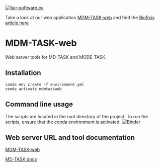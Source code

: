 [![fair-software.eu](https://img.shields.io/badge/fair--software.eu-%E2%97%8F%20%20%E2%97%8F%20%20%E2%97%8B%20%20%E2%97%8B%20%20%E2%97%8B-orange)](https://fair-software.eu)

Take a look at our web application [MDM-TASK-web](https://mdmtaskweb.rubi.ru.ac.za/) and find the [BioRxiv article here](https://www.biorxiv.org/content/10.1101/2021.01.29.428734v1)

# MDM-TASK-web
Web server tools for MD-TASK and MODE-TASK.

## Installation
```
conda env create -f environment.yml
conda activate mdmtaskweb
```

## Command line usage
The scripts are located in the root directory of the project. To run the scripts, ensure that the conda environment is activated. 
[![Binder](https://mybinder.org/badge_logo.svg)](https://mybinder.org/v2/gh/RUBi-ZA/MD-TASK/mdmtask-dev?filepath=example%2Fmdmtaskweb_tutorial.ipynb)

## Web server URL and tool documentation
[MDM-TASK-web](https://mdmtaskweb.rubi.ru.ac.za)

[MD-TASK docs](http://md-task.readthedocs.io/en/latest/index.html)
